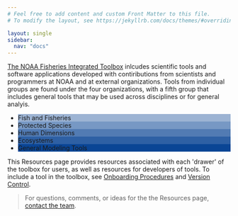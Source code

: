```yaml
---
# Feel free to add content and custom Front Matter to this file.
# To modify the layout, see https://jekyllrb.com/docs/themes/#overriding-theme-defaults

layout: single
sidebar:
  nav: "docs"
---
```

[The NOAA Fisheries Integrated Toolbox](https://noaa-fisheries-integrated-toolbox.github.io/) inlcudes scientific tools and software applications developed with contiributions from scientists and programmers at NOAA and at external organizations. Tools from individual groups are found under the  four organizations, with a fifth group that includes general tools that may be used across disciplines or for general analyis.

<ul class ="tools_list">
    <li style="background:rgba(10,69,149,0.4);" >Fish and Fisheries</li>
    <li style="background:rgba(10,69,149,.55);" >Protected Species</li>
    <li style="background:rgba(10,69,149,.7);" >Human Dimensions</li>
    <li style="background:rgba(10,69,149,.85);" >Ecosystems</li>
  <li style="background:#0a4595;" >General Modeling Tools</li>
</ul>

This Resources page provides resources associated with each 'drawer' of the toolbox for users, as well as resources for developers of tools. To include a tool in the toolbox, see [Onboarding Procedures](https://noaa-fisheries-integrated-toolbox.github.io/resources/onboarding/overview/) and [Version Control](https://noaa-fisheries-integrated-toolbox.github.io/resources/onboarding/version-control/). 

> For questions, comments, or ideas for the the Resources page, [contact the team](https://noaa-fisheries-integrated-toolbox.github.io/resources/onboarding/contact/).

